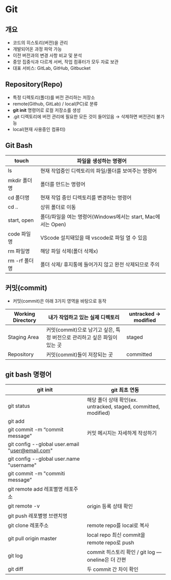 # Git

## 개요
  - 코드의 히스토리(버전)을 관리
  - 개발되어온 과정 파악 가능
  - 이전 버전과의 변경 사항 비교 및 분석
  - 중앙 집중식과 다르게 서버, 작업 컴퓨터가 모두 자료 보관
- 대표 서비스: GitLab, GitHub, Gitbucket

## Repository(Repo)
- 특정 디렉토리(폴더)를 버전 관리하는 저장소
- remote(Github, GitLab) / local(PC)로 분류
- **git init** 명령어로 로컬 저장소를 생성
- .git 디렉토리에 버전 관리에 필요한 모든 것이 들어있음 → 삭제하면 버전관리 불가능
- local(현재 사용중인 컴퓨터)

## Git Bash
| touch | 파일을 생성하는 명령어 |
| --- | --- |
| ls | 현재 작업중인 디렉토리의 파일/폴더를 보여주는 명령어 |
| mkdir 폴더명 | 폴더를 만드는 명령어 |
| cd 폴더명 | 현재 작업 중인 디렉토리를 변경하는 명령어 |
| cd .. | 상위 폴더로 이동 |
| start, open | 폴더/파일을 여는 명령어(Windows에서는 start, Mac에서는 Open) |
| code 파일명 | VScode 설치돼있을 때 vscode로 파일 열 수 있음 |
| rm 파일명 | 해당 파일 삭제(폴더 삭제x) |
| rm -rf 폴더명 | 폴더 삭제/ 휴지통에 들어가지 않고 완전 삭제되므로 주의 |

## 커밋(commit)

- 커밋(commit)은 아래 3가지 영역을 바탕으로 동작

| Working Directory | 내가 작업하고 있는 실제 디렉토리 | untracked → modified |
| --- | --- | --- |
| Staging Area | 커밋(commit)으로 남기고 싶은, 특정 버전으로 관리하고 싶은 파일이 있는 곳 | staged |
| Repository | 커밋(commit)들이 저장되는 곳 | committed |


## git bash 명령어

| git init | git 최초 연동 |
| --- | --- |
| git status | 해당 폴더 상태 확인(ex. untracked, staged, committed, modified) |
| git add |  |
| git commit -m “commit message” | 커밋 메시지는 자세하게 작성하기 |
| git config --global user.email "user@email.com" |  |
| git config --global user.name "username" |  |
| git commit -m "commiti message” |  |
| git remote add 레포별명 레포주소 |  |
| git remote -v | origin 등록 상태 확인 |
| git push 레포별명 브랜치명 |  |
| git clone 레포주소 | remote repo를 local로 복사 |
| git pull origin master | local repo 최신 commit을 remote repo로 push |
| git log | commit 히스토리 확인 / git log —oneline은 더 간편 |
| git diff | 두 commit 간 차이 확인 |